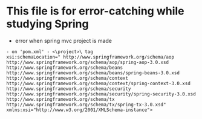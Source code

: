 # This file is for error-catching while studying Spring

- error when spring mvc project is made
<pre><code>- on 'pom.xml' - <\project>\ tag
xsi:schemaLocation=" http://www.springframework.org/schema/aop http://www.springframework.org/schema/aop/spring-aop-3.0.xsd http://www.springframework.org/schema/beans http://www.springframework.org/schema/beans/spring-beans-3.0.xsd http://www.springframework.org/schema/context http://www.springframework.org/schema/context/spring-context-3.0.xsd http://www.springframework.org/schema/security http://www.springframework.org/schema/security/spring-security-3.0.xsd http://www.springframework.org/schema/tx http://www.springframework.org/schema/tx/spring-tx-3.0.xsd" xmlns:xsi="http://www.w3.org/2001/XMLSchema-instance"></code></pre>
